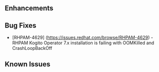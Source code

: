 
<!-- Keep them in alphabetical order -->
## Enhancements

## Bug Fixes
- [RHPAM-4629] (https://issues.redhat.com/browse/RHPAM-4629)  - RHPAM Kogito Operator 7.x installation is failing with OOMKilled and CrashLoopBackOff

## Known Issues

